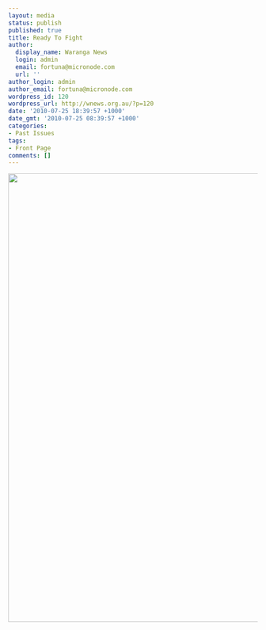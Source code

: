 ```yaml
---
layout: media
status: publish
published: true
title: Ready To Fight
author:
  display_name: Waranga News
  login: admin
  email: fortuna@micronode.com
  url: ''
author_login: admin
author_email: fortuna@micronode.com
wordpress_id: 120
wordpress_url: http://wnews.org.au/?p=120
date: '2010-07-25 18:39:57 +1000'
date_gmt: '2010-07-25 08:39:57 +1000'
categories:
- Past Issues
tags:
- Front Page
comments: []
---
```


<a href="{{ site.url }}/images/2010/07/8-July-2010.jpg"><img class="alignnone size-full wp-image-111" title="8 July 2010" src="{{ site.url }}/images/2010/07/8-July-2010.jpg" alt="" width="624" height="907" /></a>
